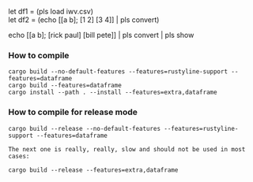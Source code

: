 
let df1 = (pls load iwv.csv)   
let df2 = (echo [[a b]; [1 2] [3 4]] | pls convert)   

echo [[a b]; [rick paul] [bill pete]] | pls convert | pls show   


### How to compile

```
cargo build --no-default-features --features=rustyline-support --features=dataframe
cargo build --features=dataframe
cargo install --path . --install --features=extra,dataframe
```

### How to compile for release mode

```
cargo build --release --no-default-features --features=rustyline-support --features=dataframe

The next one is really, really, slow and should not be used in most cases:

cargo build --release --features=extra,dataframe
```
